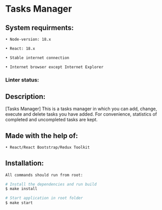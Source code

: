 # Tasks Manager

## System requirments:

```sh
• Node-version: 18.x

• React: 18.x

• Stable internet connection

• Internet browser except Internet Explorer
```

### Linter status:

## Description:
[Tasks Manager] This is a tasks manager in which you can add, change, execute and delete tasks you have added. For convenience, statistics of completed and uncompleted tasks are kept.

## Made with the help of:

```sh
• React/React Bootstrap/Redux Toolkit
```

## Installation:

```sh
All commands should run from root:

# Install the dependencies and run build
$ make install

# Start application in root folder
$ make start
```